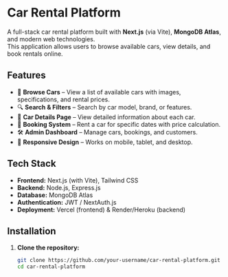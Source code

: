 # Car Rental Platform

A full-stack car rental platform built with **Next.js** (via Vite), **MongoDB Atlas**, and modern web technologies.  
This application allows users to browse available cars, view details, and book rentals online.

## Features
- 🚗 **Browse Cars** – View a list of available cars with images, specifications, and rental prices.
- 🔍 **Search & Filters** – Search by car model, brand, or features.
- 📄 **Car Details Page** – View detailed information about each car.
- 📅 **Booking System** – Rent a car for specific dates with price calculation.
- 🛠 **Admin Dashboard** – Manage cars, bookings, and customers.
- 📱 **Responsive Design** – Works on mobile, tablet, and desktop.

## Tech Stack
- **Frontend:** Next.js (with Vite), Tailwind CSS
- **Backend:** Node.js, Express.js
- **Database:** MongoDB Atlas
- **Authentication:** JWT / NextAuth.js
- **Deployment:** Vercel (frontend) & Render/Heroku (backend)

## Installation
1. **Clone the repository:**
   ```bash
   git clone https://github.com/your-username/car-rental-platform.git
   cd car-rental-platform
